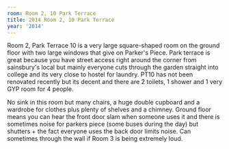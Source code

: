```yaml
---
room: Room 2, 10 Park Terrace
title: 2014 Room 2, 10 Park Terrace
year: '2014'
---
```


Room 2, Park Terrace 10 is a very large square-shaped room on the ground floor with two large windows that give on Parker's Piece. Park terrace is great because you have street access right around the corner from sainsbury's local but mainly everyone cuts through the garden straight into college and its very close to hostel for laundry. PT10 has not been renovated recently but its decent and there are 2 toilets, 1 shower and 1 very GYP room for 4 people.

No sink in this room but many chairs, a huge double cupboard and a wardrobe for clothes plus plenty of shelves and a chimney. Ground floor means you can hear the front door slam when someone uses it and there is sometimes noise for parkers piece (some buses during the day) but shutters + the fact everyone uses the back door limits noise. Can sometimes through the wall if Room 3 is being extremely loud.